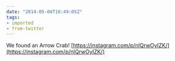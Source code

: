 ```yaml
---
date: "2014-05-04T16:49:05Z"
tags:
- imported
- from-twitter
---
```

We found an Arrow Crab\! [https://instagram.com/p/nlQrwOyIZK/](https://instagram.com/p/nlQrwOyIZK/)
